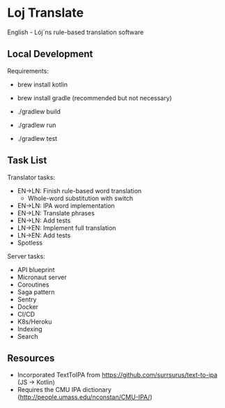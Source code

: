 # Loj Translate

English - Lój`ns rule-based translation software

## Local Development

Requirements:

* brew install kotlin
* brew install gradle (recommended but not necessary)

* ./gradlew build
* ./gradlew run
* ./gradlew test

## Task List

Translator tasks:

* EN->LN: Finish rule-based word translation
    * Whole-word substitution with switch
* EN->LN: IPA word implementation
* EN->LN: Translate phrases
* EN->LN: Add tests
* LN->EN: Implement full translation
* LN->EN: Add tests
* Spotless

Server tasks:

* API blueprint
* Micronaut server
* Coroutines
* Saga pattern
* Sentry
* Docker
* CI/CD
* K8s/Heroku
* Indexing
* Search

## Resources

* Incorporated TextToIPA from https://github.com/surrsurus/text-to-ipa (JS -> Kotlin)
* Requires the CMU IPA dictionary (http://people.umass.edu/nconstan/CMU-IPA/)
